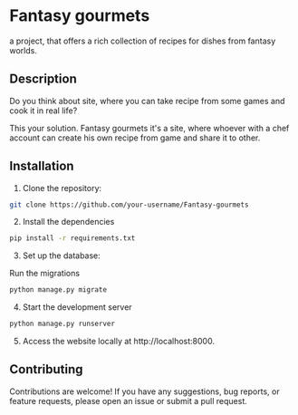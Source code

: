 # Fantasy gourmets
a project, that offers a rich collection of recipes for dishes from fantasy worlds.

## Description

Do you think about site, where you can take recipe from some games and cook it in real life?

This your solution. Fantasy gourmets it's a site, where whoever with a chef account can create his own recipe from game and share it to other.

## Installation

1. Clone the repository:

```bash
git clone https://github.com/your-username/Fantasy-gourmets
```

2. Install the dependencies

```bash
pip install -r requirements.txt
```
3. Set up the database:

Run the migrations

```bash
python manage.py migrate
```
4. Start the development server
```bash
python manage.py runserver
```
5. Access the website locally at http://localhost:8000.

## Contributing

Contributions are welcome! If you have any suggestions, bug reports, or feature requests, please open an issue or submit a pull request.


